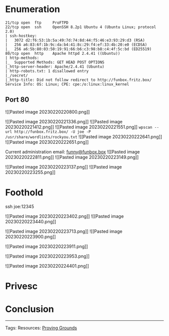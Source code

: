 # Enumeration 
```
21/tcp open  ftp     ProFTPD                                                                         
22/tcp open  ssh     OpenSSH 8.2p1 Ubuntu 4 (Ubuntu Linux; protocol 2.0)                             
| ssh-hostkey:                                                                                       
|   3072 d2:f6:53:1b:5a:49:7d:74:8d:44:f5:46:e3:93:29:d3 (RSA)                                       
|   256 a6:83:6f:1b:9c:da:b4:41:8c:29:f4:ef:33:4b:20:e0 (ECDSA)                                      
|_  256 a6:5b:80:03:50:19:91:66:b6:c3:98:b8:c4:4f:5c:bd (ED25519)                                    
80/tcp open  http    Apache httpd 2.4.41 ((Ubuntu))
| http-methods: 
|_  Supported Methods: GET HEAD POST OPTIONS
|_http-server-header: Apache/2.4.41 (Ubuntu)
| http-robots.txt: 1 disallowed entry 
|_/secret/
|_http-title: Did not follow redirect to http://funbox.fritz.box/
Service Info: OS: Linux; CPE: cpe:/o:linux:linux_kernel

```

## Port 80


![[Pasted image 20230220220800.png]]


![[Pasted image 20230220221336.png]]
![[Pasted image 20230220221412.png]]
![[Pasted image 20230220221551.png]]
`wpscan --url http://funbox.fritz.box/ -U joe -P /usr/share/wordlists/rockyou.txt`
![[Pasted image 20230220222641.png]]
![[Pasted image 20230220222651.png]]

 Current administration email: funny@funbox.box	
 ![[Pasted image 20230220222811.png]]
![[Pasted image 20230220223149.png]]

![[Pasted image 20230220223137.png]]
![[Pasted image 20230220223255.png]]

# Foothold 

ssh
joe:12345

![[Pasted image 20230220223402.png]]
![[Pasted image 20230220223440.png]]

![[Pasted image 20230220223713.png]]
![[Pasted image 20230220223900.png]]


![[Pasted image 20230220223911.png]]

![[Pasted image 20230220223953.png]]

![[Pasted image 20230220224401.png]]




# Privesc 
# Conclusion



---
Tags:
Resources: [Proving Grounds](https://portal.offensive-security.com/labs/play) 